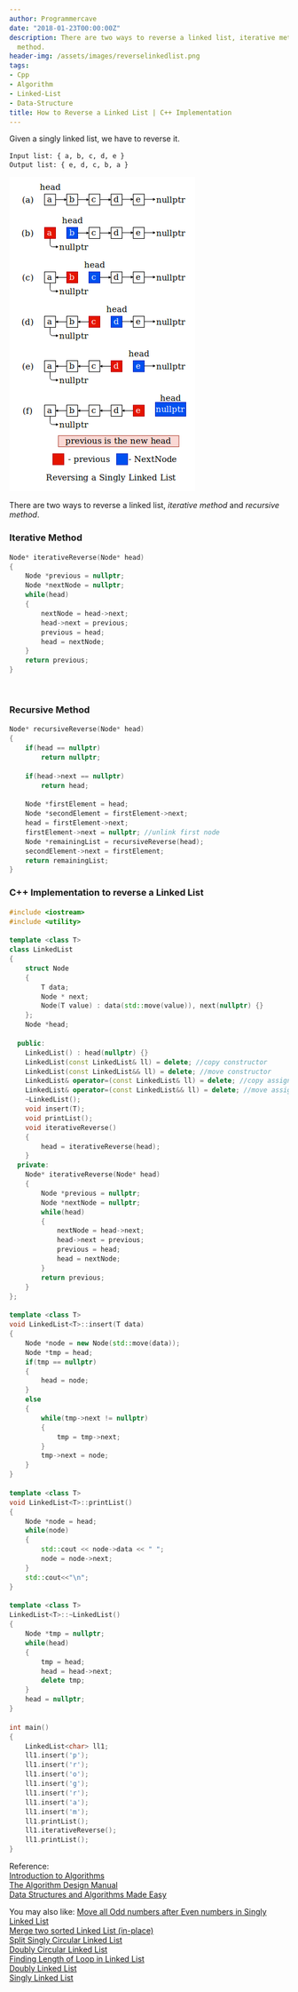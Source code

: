 ```yaml
---
author: Programmercave
date: "2018-01-23T00:00:00Z"
description: There are two ways to reverse a linked list, iterative method and recursive
  method.
header-img: /assets/images/reverselinkedlist.png
tags:
- Cpp
- Algorithm
- Linked-List
- Data-Structure
title: How to Reverse a Linked List | C++ Implementation
---
```




Given a singly linked list, we have to reverse it.

```
Input list: { a, b, c, d, e }
Output list: { e, d, c, b, a }
```
![Range](/assets/images/reverselinkedlist.png)

There are two ways to reverse a linked list, *iterative method* and *recursive method*.

<h3>Iterative Method</h3>

```cpp
Node* iterativeReverse(Node* head)
{
    Node *previous = nullptr;
    Node *nextNode = nullptr;
    while(head)
    {
        nextNode = head->next;
        head->next = previous;
        previous = head;
        head = nextNode;
    }
    return previous;
}
```

<br/>

<h3>Recursive Method</h3>

```cpp
Node* recursiveReverse(Node* head)
{
    if(head == nullptr)
        return nullptr;

    if(head->next == nullptr)
        return head;

    Node *firstElement = head;
    Node *secondElement = firstElement->next;
    head = firstElement->next;
    firstElement->next = nullptr; //unlink first node
    Node *remainingList = recursiveReverse(head);
    secondElement->next = firstElement;
    return remainingList;
}
```
<h3>C++ Implementation to reverse a Linked List</h3>

```cpp
#include <iostream>
#include <utility>

template <class T>
class LinkedList
{
    struct Node
    {
        T data;
        Node * next;
        Node(T value) : data(std::move(value)), next(nullptr) {}
    };
    Node *head;

  public:
    LinkedList() : head(nullptr) {}
    LinkedList(const LinkedList& ll) = delete; //copy constructor
    LinkedList(const LinkedList&& ll) = delete; //move constructor
    LinkedList& operator=(const LinkedList& ll) = delete; //copy assignment
    LinkedList& operator=(const LinkedList&& ll) = delete; //move assignment
    ~LinkedList();
    void insert(T);
    void printList();
    void iterativeReverse()
    {
        head = iterativeReverse(head);
    }
  private:
    Node* iterativeReverse(Node* head)
    {
        Node *previous = nullptr;
        Node *nextNode = nullptr;
        while(head)
        {
            nextNode = head->next;
            head->next = previous;
            previous = head;
            head = nextNode;
        }
        return previous;
    }
};

template <class T>
void LinkedList<T>::insert(T data)
{
    Node *node = new Node(std::move(data));
    Node *tmp = head;
    if(tmp == nullptr)
    {
        head = node;
    }
    else
    {
        while(tmp->next != nullptr)
        {
            tmp = tmp->next;
        }
        tmp->next = node;
    }
}

template <class T>
void LinkedList<T>::printList()
{
    Node *node = head;
    while(node)
    {
        std::cout << node->data << " ";
        node = node->next;
    }
    std::cout<<"\n";
}

template <class T>
LinkedList<T>::~LinkedList()
{
    Node *tmp = nullptr;
    while(head)
    {
        tmp = head;
        head = head->next;
        delete tmp;
    }
    head = nullptr;
}

int main()
{
    LinkedList<char> ll1;
    ll1.insert('p');
    ll1.insert('r');
    ll1.insert('o');
    ll1.insert('g');
    ll1.insert('r');
    ll1.insert('a');
    ll1.insert('m');
    ll1.printList();
    ll1.iterativeReverse();
    ll1.printList();
}
```

Reference:<br/>
[Introduction to Algorithms](https://amzn.to/2OarGBs)<br/>
[The Algorithm Design Manual](https://amzn.to/2CH9h9Z)<br/>
[Data Structures and Algorithms Made Easy](https://amzn.to/2NLM0dd)<br/>

You may also like:
[Move all Odd numbers after Even numbers in Singly Linked List](/C-Move-all-Even-numbers-before-Odd-numbers-in-Singly-Linked-List-Using-STL)<br/>
[Merge two sorted Linked List (in-place)](/C-Merge-two-sorted-Linked-List-in-place)<br/>
[Split Singly Circular Linked List](/C-Split-Singly-Circular-Linked-List-program)<br/>
[Doubly Circular Linked List](/C-Doubly-Circular-Linked-List-program)<br/>
[Finding Length of Loop in Linked List](/C-Linked-List-containing-Loop-Floyd-Cycle-finding-Algorithm-program)<br/>
[Doubly Linked List](/C-Doubly-Linked-List-using-Template-Data-Structure)<br/>
[Singly Linked List](/C-Singly-Linked-List-using-Template-Data-Structure)<br/>




